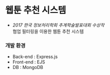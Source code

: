 # 웹툰 추천 시스템

* *2017 한국 정보처리학회 추계학술발표대회 수상작*<br>
협업 필터링을 이용한 웹툰 추천 시스템

### 개발 환경
- Back-end : Express.js
- Front-end : EJS
- DB : MongoDB
